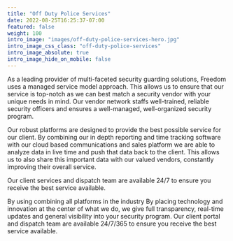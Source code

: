 ```yaml
---
title: "Off Duty Police Services"
date: 2022-08-25T16:25:37-07:00
featured: false
weight: 100
intro_image: "images/off-duty-police-services-hero.jpg"
intro_image_css_class: "off-duty-police-services"
intro_image_absolute: true
intro_image_hide_on_mobile: false
---
```


As a leading provider of multi-faceted  security guarding solutions, Freedom uses a managed service model approach. This allows us to ensure that our service is top-notch as we can best match a security vendor with your unique needs in mind. Our vendor network staffs well-trained, reliable security officers and ensures a well-managed, well-organized security program.

Our robust platforms are designed to provide the best possible service for our client. By combining our in depth reporting and time tracking  software with our cloud based communications and sales platform we are able to analyze data in live time and push that data back to the client.  This allows us to also share this important data with our valued vendors, constantly improving their overall service.

Our client services and dispatch team are available 24/7 to ensure you receive the best service available.

By using combining all platforms in the industry By placing technology and innovation at the center of what we do, we give full transparency, real-time updates and general visibility into your security program. Our client portal and dispatch team are available 24/7/365 to ensure you receive the best service available.
